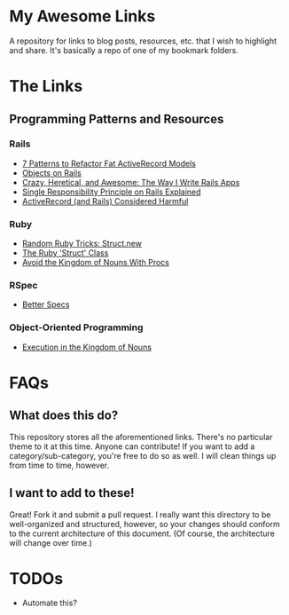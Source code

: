 # My Awesome Links

A repository for links to blog posts, resources, etc. that I wish to highlight and share. It's basically a repo of one of my bookmark folders.

# The Links

## Programming Patterns and Resources

### Rails

- [7 Patterns to Refactor Fat ActiveRecord Models](http://blog.codeclimate.com/blog/2012/10/17/7-ways-to-decompose-fat-activerecord-models/)
- [Objects on Rails](http://objectsonrails.com/)
- [Crazy, Heretical, and Awesome: The Way I Write Rails Apps](http://jamesgolick.com/2010/3/14/crazy-heretical-and-awesome-the-way-i-write-rails-apps.html)
- [Single Responsibility Principle on Rails Explained](http://solnic.eu/2012/07/09/single-responsibility-principle-on-rails-explained.html)
- [ActiveRecord (and Rails) Considered Harmful](http://blog.steveklabnik.com/posts/2011-12-30-active-record-considered-harmful)

### Ruby

- [Random Ruby Tricks: Struct.new](http://blog.steveklabnik.com/posts/2012-09-01-random-ruby-tricks--struct-new)
- [The Ruby 'Struct' Class](http://stephaniehoh.github.io/blog/2013/12/28/the-ruby-struct-class/)
- [Avoid the Kingdom of Nouns With Procs](http://naildrivin5.com/blog/2012/01/30/avoid-kingdom-of-nouns-with-procs.html)

### RSpec

- [Better Specs](http://www.betterspecs.org)

### Object-Oriented Programming

- [Execution in the Kingdom of Nouns](http://steve-yegge.blogspot.com/2006/03/execution-in-kingdom-of-nouns.html)

# FAQs

## What does this do?

This repository stores all the aforementioned links. There's no particular theme to it at this time. Anyone can contribute! If you want to add a category/sub-category, you're free to do so as well. I will clean things up from time to time, however.

## I want to add to these!

Great! Fork it and submit a pull request. I really want this directory to be well-organized and structured, however, so your changes should conform to the current architecture of this document. (Of course, the architecture will change over time.)

# TODOs

- Automate this?